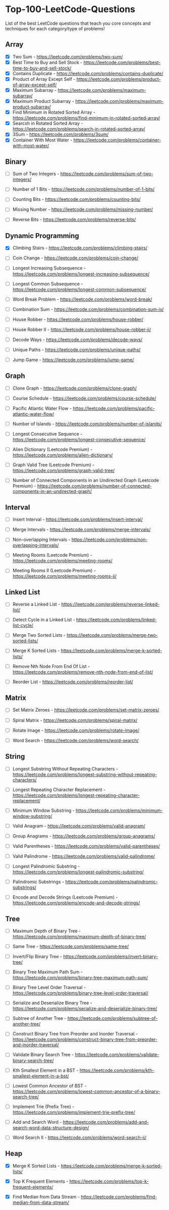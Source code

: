 # Top-100-LeetCode-Questions
List of the best LeetCode questions that teach you core concepts and techniques for each category/type of problems! 

Array
-----
- [x] Two Sum - https://leetcode.com/problems/two-sum/
- [x] Best Time to Buy and Sell Stock - https://leetcode.com/problems/best-time-to-buy-and-sell-stock/
- [x] Contains Duplicate - https://leetcode.com/problems/contains-duplicate/
- [x] Product of Array Except Self - https://leetcode.com/problems/product-of-array-except-self/
- [x] Maximum Subarray - https://leetcode.com/problems/maximum-subarray/
- [x] Maximum Product Subarray - https://leetcode.com/problems/maximum-product-subarray/
- [x] Find Minimum in Rotated Sorted Array - https://leetcode.com/problems/find-minimum-in-rotated-sorted-array/
- [x] Searcxh in Rotated Sorted Array - https://leetcode.com/problems/search-in-rotated-sorted-array/
- [x] 3Sum - https://leetcode.com/problems/3sum/
- [x] Container With Most Water - https://leetcode.com/problems/container-with-most-water/

Binary
------
- [ ] Sum of Two Integers - https://leetcode.com/problems/sum-of-two-integers/

- [ ] Number of 1 Bits - https://leetcode.com/problems/number-of-1-bits/

- [ ] Counting Bits - https://leetcode.com/problems/counting-bits/

- [ ] Missing Number - https://leetcode.com/problems/missing-number/

- [ ] Reverse Bits - https://leetcode.com/problems/reverse-bits/

Dynamic Programming
-------------------
- [x] Climbing Stairs - https://leetcode.com/problems/climbing-stairs/
- [ ] Coin Change - https://leetcode.com/problems/coin-change/

- [ ] Longest Increasing Subsequence - https://leetcode.com/problems/longest-increasing-subsequence/

- [ ] Longest Common Subsequence - https://leetcode.com/problems/longest-common-subsequence/

- [ ] Word Break Problem - https://leetcode.com/problems/word-break/

- [ ] Combination Sum - https://leetcode.com/problems/combination-sum-iv/

- [ ] House Robber - https://leetcode.com/problems/house-robber/

- [ ] House Robber II - https://leetcode.com/problems/house-robber-ii/

- [ ] Decode Ways - https://leetcode.com/problems/decode-ways/

- [ ] Unique Paths - https://leetcode.com/problems/unique-paths/

- [ ] Jump Game - https://leetcode.com/problems/jump-game/

Graph
-----
- [ ] Clone Graph - https://leetcode.com/problems/clone-graph/

- [ ] Course Schedule - https://leetcode.com/problems/course-schedule/

- [ ] Pacific Atlantic Water Flow - https://leetcode.com/problems/pacific-atlantic-water-flow/

- [ ] Number of Islands - https://leetcode.com/problems/number-of-islands/

- [ ] Longest Consecutive Sequence - https://leetcode.com/problems/longest-consecutive-sequence/

- [ ] Alien Dictionary (Leetcode Premium) - https://leetcode.com/problems/alien-dictionary/

- [ ] Graph Valid Tree (Leetcode Premium) - https://leetcode.com/problems/graph-valid-tree/

- [ ] Number of Connected Components in an Undirected Graph (Leetcode Premium) - https://leetcode.com/problems/number-of-connected-components-in-an-undirected-graph/

Interval
--------
- [ ] Insert Interval - https://leetcode.com/problems/insert-interval/

- [ ] Merge Intervals - https://leetcode.com/problems/merge-intervals/

- [ ] Non-overlapping Intervals - https://leetcode.com/problems/non-overlapping-intervals/

- [ ] Meeting Rooms (Leetcode Premium) - https://leetcode.com/problems/meeting-rooms/

- [ ] Meeting Rooms II (Leetcode Premium) - https://leetcode.com/problems/meeting-rooms-ii/

Linked List
-----------
- [ ] Reverse a Linked List - https://leetcode.com/problems/reverse-linked-list/

- [ ] Detect Cycle in a Linked List - https://leetcode.com/problems/linked-list-cycle/

- [ ] Merge Two Sorted Lists - https://leetcode.com/problems/merge-two-sorted-lists/

- [ ] Merge K Sorted Lists - https://leetcode.com/problems/merge-k-sorted-lists/

- [ ] Remove Nth Node From End Of List - https://leetcode.com/problems/remove-nth-node-from-end-of-list/

- [ ] Reorder List - https://leetcode.com/problems/reorder-list/

Matrix
-------
- [ ] Set Matrix Zeroes - https://leetcode.com/problems/set-matrix-zeroes/

- [ ] Spiral Matrix - https://leetcode.com/problems/spiral-matrix/

- [ ] Rotate Image - https://leetcode.com/problems/rotate-image/

- [ ] Word Search - https://leetcode.com/problems/word-search/

String
------
- [ ] Longest Substring Without Repeating Characters - https://leetcode.com/problems/longest-substring-without-repeating-characters/

- [ ] Longest Repeating Character Replacement - https://leetcode.com/problems/longest-repeating-character-replacement/

- [ ] Minimum Window Substring - https://leetcode.com/problems/minimum-window-substring/

- [ ] Valid Anagram - https://leetcode.com/problems/valid-anagram/

- [ ] Group Anagrams - https://leetcode.com/problems/group-anagrams/

- [ ] Valid Parentheses - https://leetcode.com/problems/valid-parentheses/

- [ ] Valid Palindrome - https://leetcode.com/problems/valid-palindrome/

- [ ] Longest Palindromic Substring - https://leetcode.com/problems/longest-palindromic-substring/

- [ ] Palindromic Substrings - https://leetcode.com/problems/palindromic-substrings/

- [ ] Encode and Decode Strings (Leetcode Premium) - https://leetcode.com/problems/encode-and-decode-strings/

Tree
----
- [ ] Maximum Depth of Binary Tree - https://leetcode.com/problems/maximum-depth-of-binary-tree/

- [ ] Same Tree - https://leetcode.com/problems/same-tree/

- [ ] Invert/Flip Binary Tree - https://leetcode.com/problems/invert-binary-tree/

- [ ] Binary Tree Maximum Path Sum - https://leetcode.com/problems/binary-tree-maximum-path-sum/

- [ ] Binary Tree Level Order Traversal - https://leetcode.com/problems/binary-tree-level-order-traversal/

- [ ] Serialize and Deserialize Binary Tree - https://leetcode.com/problems/serialize-and-deserialize-binary-tree/

- [ ] Subtree of Another Tree - https://leetcode.com/problems/subtree-of-another-tree/

- [ ] Construct Binary Tree from Preorder and Inorder Traversal - https://leetcode.com/problems/construct-binary-tree-from-preorder-and-inorder-traversal/

- [ ] Validate Binary Search Tree - https://leetcode.com/problems/validate-binary-search-tree/

- [ ] Kth Smallest Element in a BST - https://leetcode.com/problems/kth-smallest-element-in-a-bst/

- [ ] Lowest Common Ancestor of BST - https://leetcode.com/problems/lowest-common-ancestor-of-a-binary-search-tree/

- [ ] Implement Trie (Prefix Tree) - https://leetcode.com/problems/implement-trie-prefix-tree/

- [ ] Add and Search Word - https://leetcode.com/problems/add-and-search-word-data-structure-design/

- [ ] Word Search II - https://leetcode.com/problems/word-search-ii/

Heap
----
- [x] Merge K Sorted Lists - https://leetcode.com/problems/merge-k-sorted-lists/

- [x] Top K Frequent Elements - https://leetcode.com/problems/top-k-frequent-elements/

- [x] Find Median from Data Stream - https://leetcode.com/problems/find-median-from-data-stream/
